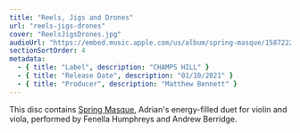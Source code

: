 ```yaml
---
title: "Reels, Jigs and Drones"
url: "reels-jigs-drones"
cover: "ReelsJigsDrones.jpg"
audioUrl: "https://embed.music.apple.com/us/album/spring-masque/1587222895?i=1587224225"
sectionSortOrder: 4
metadata:
  - { title: "Label", description: "CHAMPS HILL" }
  - { title: "Release Date", description: "01/10/2021" }
  - { title: "Producer", description: "Matthew Bennett" }
---
```


This disc contains <a href="/works/AS0014">Spring Masque</a>, Adrian's energy-filled duet for violin and viola, performed by Fenella Humphreys and Andrew Berridge.

